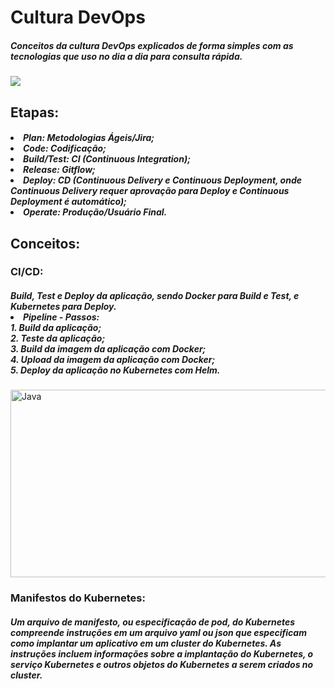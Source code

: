 # <h1> Cultura DevOps </h1>

<h5>Conceitos da cultura DevOps explicados de forma simples com as tecnologias que uso no dia a dia para consulta rápida.</h5>

<img src="https://miro.medium.com/max/1400/1*O76HIkmAb_ackQ94hUHMPw.png"> </img>

<h2>Etapas:</h2>
<h5>
<li>Plan:  Metodologias Ágeis/Jira;
<br><li>Code: Codificação;
<br><li>Build/Test: CI (Continuous Integration);
<br><li>Release: Gitflow;
<br><li>Deploy: CD (Continuous Delivery e Continuous Deployment, onde Continuous Delivery requer aprovação para Deploy e Continuous Deployment é automático);
<br><li>Operate: Produção/Usuário Final.
</h5>


<h2>Conceitos:</h2>
<h3>CI/CD:</h3> 
<h5> Build, Test e Deploy da aplicação, sendo Docker para Build e Test, e Kubernetes para Deploy.
<br><li>Pipeline - Passos:
<br>1. Build da aplicação;
<br>2. Teste da aplicação;
<br>3. Build da imagem da aplicação com Docker;
<br>4. Upload da imagem da aplicação com Docker;
<br>5. Deploy da aplicação no Kubernetes com Helm.
</h5>
<img align="center" alt="Java" height="300" width="700" src="https://media.licdn.com/dms/image/C5112AQGN4vNFRhAZIA/article-cover_image-shrink_600_2000/0/1561044324742?e=2147483647&v=beta&t=6ZXnwkmoNcroRad2lHMtWNyt43vQnV2aL42xcfJpFZI"> </img>

<h3>Manifestos do Kubernetes:</h3> 
<h5>Um arquivo de manifesto, ou especificação de pod, do Kubernetes compreende instruções em um arquivo yaml ou json que especificam como implantar um aplicativo em um cluster do Kubernetes. As instruções incluem informações sobre a implantação do Kubernetes, o serviço Kubernetes e outros objetos do Kubernetes a serem criados no cluster.
</h5>
